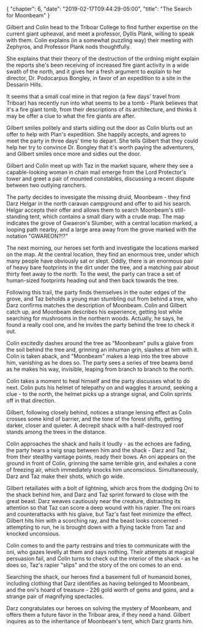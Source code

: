 {
    "chapter": 6,
    "date": "2019-02-17T09:44:29-05:00",
    "title": "The Search for Moonbeam"
}


Gilbert and Colin head to the Triboar College to find further expertise on the current giant upheaval, and meet a professor, Dyllis Plank, willing to speak with them. Colin explains (in a somewhat puzzling way) their meeting with Zephyros, and Professor Plank nods thoughtfully.

She explains that their theory of the destruction of the ordning might explain the reports she's been receiving of increased fire giant activity in a wide swath of the north, and it gives her a fresh argument to explain to her director, Dr. Podocarpus Bongley, in favor of an expedition to a site in the Dessarin Hills.

It seems that a small coal mine in that region (a few days' travel from Triboar) has recently run into what seems to be a tomb - Plank believes that it's a fire giant tomb, from their descriptions of its architecture, and thinks it may be offer a clue to what the fire giants are after.

Gilbert smiles politely and starts sidling out the door as Colin blurts out an offer to help with Plan's expedition. She happily accepts, and agrees to meet the party in three days' time to depart. She tells Gilbert that they could help her try to convince Dr. Bongley that it's worth paying the adventurers, and Gilbert smiles once more and sidles out the door.

Gilbert and Colin meet up with Taz in the market square, where they see a capable-looking woman in chain mail emerge from the Lord Protector's tower and greet a pair of mounted constables, discussing a recent dispute between two outlying ranchers.

The party decides to invesigate the missing druid, Moonbeam - they find Darz Helgar in the north caravan campground and offer to aid his search. Helgar accepts their offer and allows them to search Moonbeam's still-standing tent, which contains a small diary with a crude map. The map indicates the grove of Gwaeron's Slumber, with a central location marked, a looping path nearby, and a large area away from the grove marked with the notation "GWAREON?!?"

The next morning, our heroes set forth and investigate the locations marked on the map. At the central location, they find an enormous tree, under which many people have obviously sat or slept. Oddly, there is an enormous pair of heavy bare footprints in the dirt under the tree, and a matching pair about thirty feet away to the north. To the west, the party can trace a set of human-sized footprints heading out and then back towards the tree.

Following this trail, the party finds themselves in the outer edges of the grove, and Taz beholds a young man stumbling out from behind a tree, who Darz confirms matches the description of Moonbeam. Colin and Gilbert catch up, and Moonbeam describes his experience, getting lost while searching for mushrooms in the northern woods. Actually, he says, he found a really cool one, and he invites the party behind the tree to check it out.

Colin excitedly dashes around the tree as "Moonbeam" pulls a glaive from the soil behind the tree and, grinning an inhuman grin, slashes at him with it. Colin is taken aback, and "Moonbeam" makes a leap into the tree above him, vanishing as he does so. The party sees a series of tree beams bend as he makes his way, invisible, leaping from branch to branch to the north.

Colin takes a moment to heal himself and the party discusses what to do next. Colin puts his helmet of telepathy on and waggles it around, seeking a clue - to the north, the helmet picks up a strange signal, and Colin sprints off in that direction.

Gilbert, following closely behind, notices a strange lensing effect as Colin crosses some kind of barrier, and the tone of the forest shifts, getting darker, closer and quieter. A decrepit shack with a half-destroyed roof stands among the trees in the distance.

Colin approaches the shack and hails it loudly - as the echoes are fading, the party hears a twig snap between him and the shack - Darz and Taz, from their stealthy vantage points, ready their bows. An oni appears on the ground in front of Colin, grinning the same terrible grin, and exhales a cone of freezing air, which immediately knocks him unconscious. Simultaneously, Darz and Taz make their shots, which go wide.

Gilbert retailiates with a bolt of lightning, which arcs from the dodging Oni to the shack behind him, and Darz and Taz sprint forward to close with the great beast. Darz weaves cautiously near the creature, distracting its attention so that Taz can score a deep wound with his rapier. The oni roars and counterattacks with his glaive, but Taz's fast feet minimize the effect. Gilbert hits him with a scorching ray, and the beast looks concerned - attempting to run, he is brought down with a flying tackle from Taz and knocked unconsious.

Colin comes to and the party restrains and tries to communicate with the oni, who gazes levelly at them and says nothing. Their attempts at magical persuasion fail, and Colin turns to check out the interior of the shack - as he does so, Taz's rapier "slips" and the story of the oni comes to an end.

Searching the shack, our heroes find a basement full of humanoid bones, including clothing that Darz identifies as having belonged to Moonbeam, and the oni's hoard of treasure - 226 gold worth of gems and goins, and a strange pair of magnifying spectacles.

Darz congratulates our heroes on solving the mystery of Moonbeam, and offers them a future favor in the Triboar area, if they need a hand. Gilbert inquires as to the inheritance of Moonbeam's tent, which Darz grants him.


